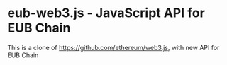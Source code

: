 # eub-web3.js - JavaScript API for EUB Chain

This is a clone of https://github.com/ethereum/web3.js, with new API for EUB Chain